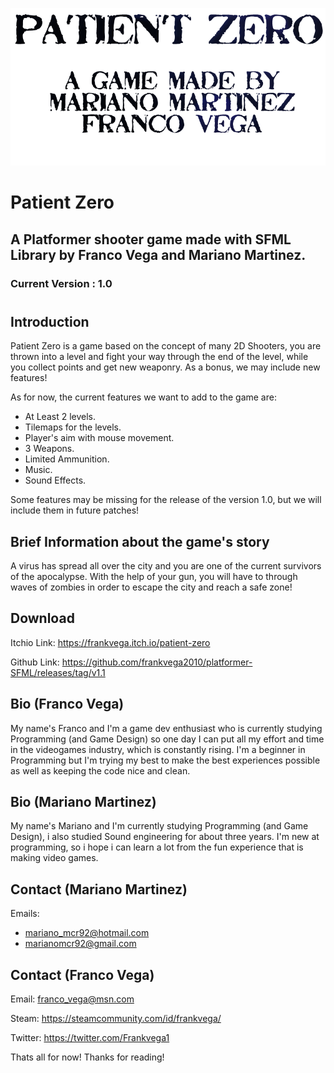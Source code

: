 ![alt text](https://github.com/frankvega2010/platformer-SFML/blob/master/pruebaSFML/res/raw/logo/logo1.png)
# Patient Zero
## A Platformer shooter game made with SFML Library by Franco Vega and Mariano Martinez.
### Current Version : 1.0
#
## Introduction

Patient Zero is a game based on the concept of many 2D Shooters, you are thrown into a level and fight your way through the end of the level, while you collect points and get new weaponry. As a bonus, we may include new features!

As for now, the current features we want to add to the game are:

- At Least 2 levels.
- Tilemaps for the levels.
- Player's aim with mouse movement.
- 3 Weapons.
- Limited Ammunition.
- Music.
- Sound Effects.

Some features may be missing for the release of the version 1.0, but we will include them in future patches!

## Brief Information about the game's story

A virus has spread all over the city and you are one of the current survivors of the apocalypse. With the help of your gun, you will have to through waves of zombies in order to escape the city and reach a safe zone!

## Download

Itchio Link: https://frankvega.itch.io/patient-zero

Github Link: https://github.com/frankvega2010/platformer-SFML/releases/tag/v1.1

## Bio (Franco Vega)

My name's Franco and I'm a game dev enthusiast who is currently studying Programming (and Game Design) so one day I can put all my effort and time in the videogames industry, which is constantly rising. I'm a beginner in Programming but I'm trying my best to make the best experiences possible as well as keeping the code nice and clean.

## Bio (Mariano Martinez)

My name's Mariano and I'm currently studying Programming (and Game Design), i also studied Sound engineering for about three years. I'm new at programming, so i hope i can learn a lot from the fun experience that is making video games.

## Contact (Mariano Martinez)

Emails: 
- mariano_mcr92@hotmail.com
- marianomcr92@gmail.com

## Contact (Franco Vega)

Email: franco_vega@msn.com

Steam: https://steamcommunity.com/id/frankvega/

Twitter: https://twitter.com/Frankvega1

Thats all for now! Thanks for reading!
